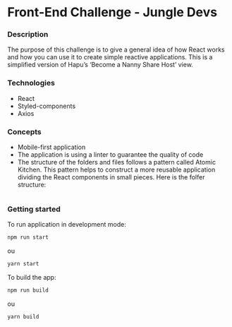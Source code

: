 # Front-End Challenge - Jungle Devs

### Description

The purpose of this challenge is to give a general idea of how React works and how you can use it to create simple reactive applications. This is a simplified version of Hapu’s ‘Become a Nanny Share Host’ view.

### Technologies

- React
- Styled-components
- Axios

### Concepts

- Mobile-first application
- The application is using a linter to guarantee the quality of code
- The structure of the folders and files follows a pattern called Atomic Kitchen. This pattern helps to construct a more reusable application dividing the React components in small pieces. Here is the folfer structure:

```

```

### Getting started

To run application in development mode:

```sh
npm run start
```
ou
```sh
yarn start
```

To build the app:

```sh
npm run build
```
ou
```sh
yarn build
```
